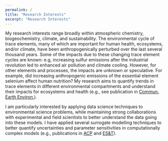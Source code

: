 ```yaml
---
permalink: /
title: "Research Interests"
excerpt: "Research Interests"
---
```

My research interests range broadly within atmospheric chemistry, biogeochemistry, climate, and sustainability. The environmental cycle of trace elements, many of which are important for human health, ecosystems, and/or climate, have been anthropogenically perturbed over the last several thousand years. Some of the impacts due to these changing trace element cycles are known: e.g, increasing sulfur emissions after the industrial revolution led to enhanced air pollution and climate cooling. However, for other elements and processes, the impacts are unknown or speculative. For example, did increasing anthropogenic emissions of the essential element selenium affect human nutrition? My research aims to quantify trends in trace elements in different environmental compartments and understand their impacts for ecosystems and health (e.g., see publication in [Commun. Earth Environ.](https://doi.org/10.1038/s43247-021-00172-0)).

I am particularly interested by applying data science techniques to environmental science problems, while maintaining strong collaborations with experimental and field scientists to better understand the data going into these models. I have applied several surrogate modelling techniques to better quantify uncertainties and parameter sensitivities in computationally complex models (e.g., publications in [ACP](https://doi.org/10.5194/acp-20-1363-2020) and [ES&T](https://doi.org/10.1021/acs.est.0c01408)).

